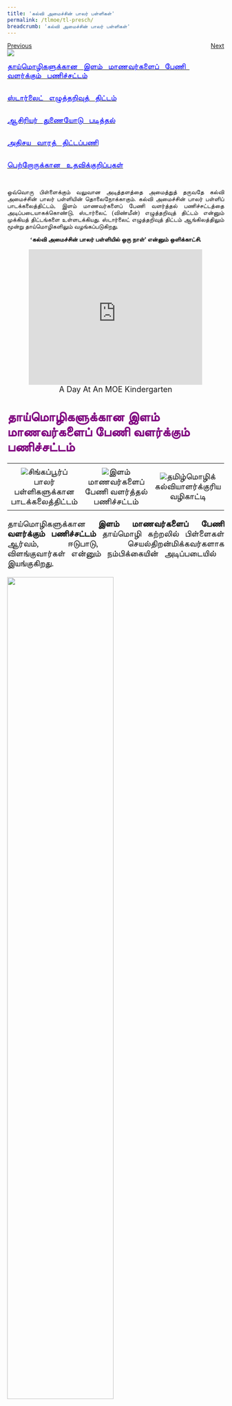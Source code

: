 ```yaml
---
title: 'கல்வி அமைச்சின் பாலர் பள்ளிகள்'
permalink: /tlmoe/tl-presch/
breadcrumb: 'கல்வி அமைச்சின் பாலர் பள்ளிகள்'
---
```

<html>
<body>
<style>
 table {
 
  border-collapse: collapse;
  width: 100%;
}

td{
  border: 1px solid #dddddd;
  text-align: left;
  padding: 8px;
  width:60%;
}
iframe{
border : 0;
width:80%;
}
.center{
margin-top:200px;
margin-bottom:10px;
}
  a.btn:hover, a.btn:active 
{background: lightgrey;
border-radius: 12px;}

.btn {
padding-top: 10px !important;
padding-right: 23px !important;
padding-bottom: 10px !important;
padding-left: 23px !important;
margin-left:25px;
}
</style>
<!-- Global site tag (gtag.js) - Google Ads: 726049306 -->
<script async src="https://www.googletagmanager.com/gtag/js?id=AW-726049306"></script>
<script>
  window.dataLayer = window.dataLayer || [];
  function gtag(){dataLayer.push(arguments);}
  gtag('js', new Date());

  gtag('config', 'AW-726049306');
</script>
<a href="/exhibits/தமிழ்மொழிக்-காட்சிக்கூடம்-tamil-exhibitions-b/moe-curriculum/" class="btn" style="float:left;">Previous</a>
 <a href="/tlmoe/tl-prisch/" class="btn" style="float:right;">Next</a>
 <br/>
<img src="/tlmoe/TL-PreSch-Curriculum_Header.jpg">
<p>
<a href="#C1" style="font-size:18px"><span style="color:blue; font-family:Anjal New InaiMathi Sch Book; text-align:justify;">தாய்மொழிகளுக்கான &nbsp; இளம் &nbsp; மாணவர்களைப் &nbsp; பேணி &nbsp; வளர்க்கும் &nbsp; பணிச்சட்டம்

 </span></a><br/>
<a href="#C2" style="font-size:18px"><span style="color:blue; font-family:Anjal New InaiMathi Sch Book; text-align:justify;">ஸ்டார்லைட் &nbsp; எழுத்தறிவுத் &nbsp; திட்டம்

  </span></a><br/>
<a href="#C3" style="font-size:18px"><span style="color:blue; font-family:Anjal New InaiMathi Sch Book; text-align:justify;">ஆசிரியர் &nbsp; துணையோடு &nbsp; படித்தல்

 </span></a><br/>
<a href="#C4" style="font-size:18px"><span style="color:blue; font-family:Anjal New InaiMathi Sch Book; text-align:justify;"> அதிசய &nbsp; வாரத் &nbsp; திட்டப்பணி

 </span></a><br/>
<a href="#C5" style="font-size:18px"><span style="color:blue; font-family:Anjal New InaiMathi Sch Book; text-align:justify;">பெற்றோருக்கான &nbsp; உதவிக்குறிப்புகள் 
 
 </span></a><br/> 
 <p style="font-family:Anjal New InaiMathi Sch Book; text-align:justify;">ஒவ்வொரு பிள்ளைக்கும் வலுவான அடித்தளத்தை அமைத்துத் தருவதே கல்வி அமைச்சின் பாலர் பள்ளியின் தொலைநோக்காகும். கல்வி அமைச்சின் பாலர் பள்ளிப் பாடக்கலைத்திட்டம், இளம் மாணவர்களைப் பேணி வளர்த்தல் பணிச்சட்டத்தை அடிப்படையாகக்கொண்டு, ஸ்டார்லைட் (விண்மீன்) எழுத்தறிவுத் திட்டம் என்னும் முக்கியத் திட்டங்களை உள்ளடக்கியது. ஸ்டார்லைட் எழுத்தறிவுத் திட்டம் ஆங்கிலத்திலும் மூன்று தாய்மொழிகளிலும் வழங்கப்படுகிறது. 
</p>
 <p style="font-family:Anjal New InaiMathi Sch Book; text-align:center;"><strong>‘கல்வி அமைச்சின் பாலர் பள்ளியில் ஒரு நாள்’ என்னும் ஒளிக்காட்சி. </strong>
</p>

<center>
<iframe width="560" height="315" src="https://www.youtube.com/embed/QXvV21a-TqE" frameborder="0" allow="accelerometer; autoplay; encrypted-media; gyroscope; picture-in-picture" allowfullscreen></iframe>
<br/><span style="font-size:18px;">A Day At An MOE Kindergarten
</span></center>
<br/>
 <h4 id="C1"><span style="font-family:Anjal New InaiMathi Sch Book; font-size:30px;color:purple;">தாய்மொழிகளுக்கான இளம் மாணவர்களைப் பேணி வளர்க்கும் பணிச்சட்டம்</span></h4>
 
 <table style="width: 100%;">
<tr>
    <td style="text-align: center; padding: 8px;border:0;width: 33%;">
     <a href="https://www.nel.moe.edu.sg/resources/frameworks-and-guidelines " target="_blank"><img src="/tlmoe/tl-presch01.png"></a><span style="font-family:Anjal New InaiMathi Sch Book; font-size:20px;">சிங்கப்பூர்ப் பாலர் பள்ளிகளுக்கான பாடக்கலைத்திட்டம்
</span></td>
    <td style="text-align: center;padding: 8px;border:0;width: 33%;">
     <a href="https://www.nel.moe.edu.sg/resources/frameworks-and-guidelines " target="_blank"><img src="/tlmoe/tl-presch02.png"></a><span style="font-family:Anjal New InaiMathi Sch Book; font-size:20px;">இளம் மாணவர்களைப் பேணி வளர்த்தல் பணிச்சட்டம்
</span></td>
    <td  style="text-align: center;padding: 8px;border:0;width: 33%;">
     <a href="https://www.nel.moe.edu.sg/resources/frameworks-and-guidelines " target="_blank"><img src="/tlmoe/tl-presch03.png"></a><span style="font-family:Anjal New InaiMathi Sch Book; font-size:20px;">தமிழ்மொழிக் கல்வியாளர்க்குரிய வழிகாட்டி 
</span></td>
    </tr>
 </table>
<p style="font-family:Anjal New InaiMathi Sch Book; font-size:20px;text-align:justify;">தாய்மொழிகளுக்கான <strong>இளம் மாணவர்களைப் பேணி வளர்க்கும் பணிச்சட்டம்  </strong>தாய்மொழி கற்றலில் பிள்ளைகள் ஆர்வம், ஈடுபாடு, செயல்திறன்மிக்கவர்களாக விளங்குவார்கள் என்னும் நம்பிக்கையின் அடிப்படையில் &nbsp; இயங்குகிறது.
 </p>
<img src="/tlmoe/TL-PreSch-rightImg1.png" style="width:70%">
<br/>
<p style="font-family:Anjal New InaiMathi Sch Book; font-size:20px;text-align:justify;">இளம் மாணவர்களைப் பேணி வளர்க்கும் பணிச்சட்டத்தின் அடிப்படையில் அமைந்த கற்றல் குறிக்கோள்கள்.
</p>
<table style="width: 100%;">
<tr>
    <td style="text-align: left; padding: 8px;border:0;">
    <ul>
    <li style="font-family:Anjal New InaiMathi Sch Book; font-size:20px;text-align:left;">தாய்மொழி &nbsp; கற்றலில் ஆர்வங்கொள்ளுதல்</li>
      <li style="font-family:Anjal New InaiMathi Sch Book; font-size:20px;text-align:left;">அடிப்படை &nbsp; மொழித்திறன்களை வளர்த்தல்
</li>
        <li style="font-family:Anjal New InaiMathi Sch Book; font-size:20px;">நம் பல்லினப் பண்பாட்டைத் தெரிந்துகொள்ளுதல்
</li>
    </ul>
    </td>
    <td style="text-align: left;padding: 8px;border:0;">
    <img src="/images/TL_Preschool_Image01.jpg"></td>
    
    </tr>
</table>
 <br/>
<p style="font-size:20px;font-family:Anjal New InaiMathi Sch Book; text-align:justify;">தாய்மொழிகளுக்கான இளம் மாணவர்களைப் பேணி வளர்த்தல் பணிச்சட்டத்தின் அடிப்படையில் அமைந்த ஸ்டார்லைட் எழுத்தறிவுத் திட்டத்தின் நோக்கங்கள்:</p>

<table style="width: 100%;">
<tr>
    <td style="text-align: left; padding-left:8px; padding-right: 12px;border:0;">
    <ul>
    <li style="font-size:20px;font-family:Anjal New InaiMathi Sch Book; text-align:left;">இருமொழிக் &nbsp; கல்வியை &nbsp; இளம் &nbsp; பருவத்திலேயே &nbsp; பேணி &nbsp; வளர்த்தல் 
 </li>
      <li style="font-size:20px;font-family:Anjal New InaiMathi Sch Book; text-align:left;"> பிள்ளைகள் &nbsp; ஆங்கிலத்தையும் &nbsp; தமது &nbsp; தாய்மொழியையும் &nbsp; மகிழ்ச்சியுடன் &nbsp; கற்பதற்கும் &nbsp; தன்னம்பிக்கையுடன் &nbsp; கருத்துப்பரிமாற்றத்தில் &nbsp; ஈடுபடுவதற்கும் வாய்ப்பளித்தல்</li>
        <li style="font-size:20px;font-family:Anjal New InaiMathi Sch Book; text-align:left;"> பிள்ளைகள் &nbsp; தம் &nbsp; மரபையும் &nbsp; பழக்க &nbsp; வழக்கங்களையும் &nbsp; அறிந்துகொள்ள &nbsp; வாய்ப்பளித்தல்</li>
        <li style="font-size:20px;font-family:Anjal New InaiMathi Sch Book; text-align:left;">பிள்ளைகள் &nbsp; கேட்டல், &nbsp; பேசுதல், &nbsp; திறன்களில் &nbsp; தகுந்த &nbsp; தேர்ச்சியையும் &nbsp; படித்தல், &nbsp; எழுதுதல் &nbsp; திறன்களில் &nbsp; ஆயத்த &nbsp; நிலையையும் &nbsp; பெறுவதற்கு &nbsp; வழிவகுத்தல் </li>
        <li style="font-size:20px;font-family:Anjal New InaiMathi Sch Book; text-align:left;">பிள்ளைகளின் &nbsp; எதிர்கால &nbsp; மொழி &nbsp; கற்றலுக்கு &nbsp; வலுவான &nbsp; அடித்தளத்தை &nbsp; அமைத்துத் &nbsp; தர &nbsp; உதவுதல்</li>
    </ul>
    </td>
    <td style="text-align: left;padding: 8px;border:0;">
    <img src="/images/TL_Preschool_Image02.jpg"><br/>
    <img src="/images/TL_Preschool_Image03.jpg">
 </td>
</tr>
</table>
 <h4><span style="font-size:30px;font-family:Anjal New InaiMathi Sch Book; color:purple;">கல்வி அமைச்சின் பாலர் பள்ளியின் முக்கியத் திட்டங்கள் </span></h4>
<p style="font-family:Anjal New InaiMathi Sch Book; text-align:justify;"><a href="https://www.moe.gov.sg/preschool/moe-kindergarten/curriculum/hi-light" target="_blank;">ஹை-லைட் திட்டம்</a></p>
<p  style="font-family:Anjal New InaiMathi Sch Book; text-align:justify;"><a href="https://www.moe.gov.sg/preschool/moe-kindergarten/curriculum/starlight" target="_blank;">ஸ்டார்லைட் எழுத்தறிவுத் திட்டம்  </a></p>
 <p  style="font-family:Anjal New InaiMathi Sch Book; text-align:justify; font-weight:bold;">ஸ்டார்லைட் எழுத்தறிவுத் திட்டம் இந்த நான்கு கருப்பொருள்களை மையமாகக்கொண்டு அமைந்துள்ளது
</p>
 <h4 id="C2" style="font-size:30px;font-family:Anjal New InaiMathi Sch Book; color:purple;">ஸ்டார்லைட் எழுத்தறிவுத் திட்டம்
</h4>
 <p style="font-family:Anjal New InaiMathi Sch Book; font-size:20px; color:black; font-weight:bold;">கருப்பொருள்கள்</p>
<img src="/images/TL-Preschool_Poster1.jpg">
 <p style="font-family:Anjal New InaiMathi Sch Book; font-size:20px;text-align:justify; font-weight:bold;">மொழி கற்றல் மகிழ்ச்சிமிக்கதாக அமையப் பயன்படும் வளங்கள்:</p>
 <img src="/images/TL-Preschool_Poster2.jpg">
<h4 id="C3" style="font-family:Anjal New InaiMathi Sch Book; font-size:30px;color:purple;">ஆசிரியர் துணையோடு வாசித்தல்
</h4>
<table>
       <tr>
         <td><p style="font-family:Anjal New InaiMathi Sch Book; text-align:left;">ஆசிரியர் &nbsp; துணையோடு &nbsp; வாசித்தல் &nbsp; என்னும் &nbsp; அணுகுமுறை &nbsp; பெரிய &nbsp; புத்தகங்களின்வழிப் &nbsp; பிள்ளைகளுக்கு &nbsp; மகிழ்ச்சிமிக்க &nbsp; கற்றல் &nbsp; அனுபவத்தை &nbsp; ஏற்படுத்தித் &nbsp; தருகிறது. &nbsp; இது &nbsp; பிள்ளைகளின் &nbsp; ஈடுபாட்டை &nbsp; அதிகரிப்பதோடு &nbsp; கேட்டல், &nbsp; பேசுதல், &nbsp; படித்தல் &nbsp; ஆகிய &nbsp; மொழித்திறன்களை &nbsp; வளர்த்துக்கொள்ளவும் &nbsp; துணைபுரிகிறது. </p><br/><br/>
          
</td>
 <td><img src="/images/TL-PreSch-right5.jpg">
</td>
         </tr>
 </table>
 <br/>
 <img src="/tlmoe/TL-PreSch-rightImg2.png">
 <br/>
 <p style="font-family:Anjal New InaiMathi Sch Book; font-size:20px;text-align:justify"><strong>‘ஆசிரியர் துணையோடு வாசித்தல் அணுகுமுறை’ என்னும் ஒளிக்காட்சி</strong>
</p>
  <center>
  <iframe width="560" height="315" src="https://www.youtube.com/embed/RfP2dGBTlQc" frameborder="0" allow="accelerometer; autoplay; encrypted-media; gyroscope; picture-in-picture" allowfullscreen></iframe>
  <br/><span style="font-family:Anjal New InaiMathi Sch Book; font-size:18px;">Shared Book Approach
</span></center>
<br/>
 <a href="https://www.nel.moe.edu.sg/qql/slot/u143/Resources/BigBooks/Tamil/NEL-Big-Book-Tamil-Teaching-Steps.pdf" target="_blank">ஆசிரியரின் துணையுடன் படித்தல் அணுகுமுறையைப்பற்றிக் கூடுதல் விவரங்கள் பெற இந்த இணைப்பைச் சொடுக்கவும்.</a> 
<h4 id="C4"><span style="font-family:Anjal New InaiMathi Sch Book; font-size:30px;color:purple;">அதிசய வாரத் திட்டப்பணி (WoW Project)
 </span>
</h4>
<img src="/tlmoe/TL-Presch_Poster01.jpg">
<br/>
 <p style="font-family:Anjal New InaiMathi Sch Book; font-size:20px;text-align:justify">இந்த <a href="https://www.nel.moe.edu.sg/resources/49800/49802" target="_blank">இணைப்பின்வழி</a> அதிசய வாரத் திட்டப்பணிகளைப்பற்றித் தெரிந்துகொள்ளுங்கள் 
</p>
 <h4 id="C5"><span style="font-family:Anjal New InaiMathi Sch Book; font-size:30px;color:purple;">வீட்டில் தாய்மொழிப் புழக்கத்தை ஊக்குவிக்கப் பிள்ளைகளுடன் பெற்றோர் வீட்டிலிருந்து செய்யும் நடவடிக்கைகள்
</span></h4>
<p  style="font-family:Anjal New InaiMathi Sch Book; font-size:20px;text-align:justify">பெற்றோர்களே, பின்வரும் நடவடிக்கைகளின்வழி வீட்டில் உங்கள் பிள்ளையின் கற்றலுக்கும் வளர்ச்சிக்கும் நீங்கள் ஆதரவு அளிக்கலாம். இந்த நடவடிக்கைகள் கருத்துப்பரிமாற்றத்தையும் குடும்பப் பிணைப்பையும் ஊக்குவிக்கின்றன.
</p>
<div class="atab">
      <input id="tab-1" type="checkbox" name="tab">
   <label for="tab-1" style="font-family:Anjal New InaiMathi Sch Book; font-size:22px" class="lbTM">‘என்னிடமுள்ள வண்ண உடைகள்!’ நடவடிக்கை
</label>
<div class="tab-content">
<img src="/tlmoe/TL-Presch_Activity1.jpg">
  </div></div>
  <div class="atab">
      <input id="tab-2" type="checkbox" name="tab">
   <label for="tab-2" style="font-family:Anjal New InaiMathi Sch Book; font-size:22px" class="lbTM">‘கதை கேளு, கதை கேளு!’ நடவடிக்கை
</label>
     <div class="tab-content">
<img src="/tlmoe/TL-Presch_Activity2.jpg">
</div></div>
<div class="atab">
      <input id="tab-3" type="checkbox" name="tab">
   <label for="tab-3" style="font-family:Anjal New InaiMathi Sch Book; font-size:22px" class="lbTM">‘இது எங்கிருக்கிறது?’ நடவடிக்கை
</label>
     <div class="tab-content">
<img src="/tlmoe/TL-Presch_Activity3.jpg">
</div></div>
<div class="atab">
      <input id="tab-4" type="checkbox" name="tab">
   <label for="tab-4" style="font-family:Anjal New InaiMathi Sch Book; font-size:22px" class="lbTM">‘என் குடும்பத்தினர்’ நடவடிக்கை
</label>
     <div class="tab-content">
<img src="/tlmoe/TL-Presch_Activity4.jpg">
</div></div>
<div class="btntop"><a href="#top" style="text-decoration:none;"><span style="color:white"><b>Top</b></span></a></div>
